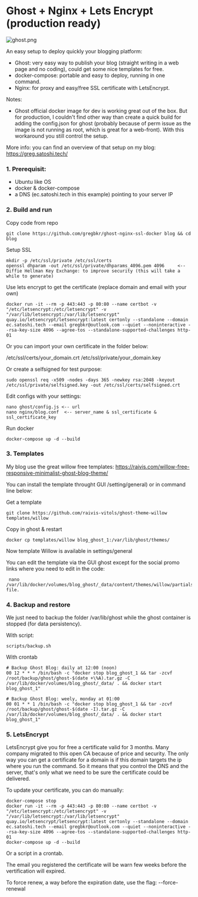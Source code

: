 # Ghost + Nginx + Lets Encrypt (production ready)

![ghost.png](https://github.com/gregbkr/ghost-nginx-ssl-docker/raw/master/ghost.png)

An easy setup to deploy quickly your blogging platform:
- Ghost: very easy way to publish your blog (straight writing in a web page and no coding), could get some nice templates for free.
- docker-compose: portable and easy to deploy, running in one command. 
- Nginx: for proxy and easy/free SSL certificate with LetsEncrypt.

Notes: 
- Ghost official docker image for dev is working great out of the box. But for production, I couldn't find other way than create a quick build for adding the config.json for ghost (probably because of perm issue as the image is not running as root, which is great for a web-front). With this workaround you still control the setup.

More info: you can find an overview of that setup on my blog: https://greg.satoshi.tech/

### 1. Prerequisit:
- Ubuntu like OS
- docker & docker-compose
- a DNS (ec.satoshi.tech in this example) pointing to your server IP

### 2. Build and run

Copy code from repo

    git clone https://github.com/gregbkr/ghost-nginx-ssl-docker blog && cd blog

Setup SSL

    mkdir -p /etc/ssl/private /etc/ssl/certs
    openssl dhparam -out /etc/ssl/private/dhparams_4096.pem 4096     <-- Diffie Hellman Key Exchange: to improve security (this will take a while to generate)

Use lets encrypt to get the certificate (replace domain and email with your own)

    docker run -it --rm -p 443:443 -p 80:80 --name certbot -v "/etc/letsencrypt:/etc/letsencrypt" -v "/var/lib/letsencrypt:/var/lib/letsencrypt" quay.io/letsencrypt/letsencrypt:latest certonly --standalone --domain ec.satoshi.tech --email gregbkr@outlook.com --quiet --noninteractive --rsa-key-size 4096 --agree-tos --standalone-supported-challenges http-01

Or you can import your own certificate in the folder below:

   /etc/ssl/certs/your_domain.crt
   /etc/ssl/private/your_domain.key
    
Or create a selfsigned for test purpose:

    sudo openssl req -x509 -nodes -days 365 -newkey rsa:2048 -keyout /etc/ssl/private/selfsigned.key -out /etc/ssl/certs/selfsigned.crt 
   
Edit configs with your settings:

    nano ghost/config.js <-- url
    nano nginx/blog.conf  <-- server_name & ssl_certificate & ssl_certificate_key

Run docker

    docker-compose up -d --build

### 3. Templates

My blog use the great willow free templates: https://raivis.com/willow-free-responsive-minimalist-ghost-blog-theme/ 

You can install the template throught GUI /setting/general) or in command line below:

Get a template

    git clone https://github.com/raivis-vitols/ghost-theme-willow templates/willow

Copy in ghost & restart
 
    docker cp templates/willow blog_ghost_1:/var/lib/ghost/themes/

Now template Willow is available in settings/general

You can edit the template via the GUI ghost except for the social promo links where you need to edit in the code:

     nano /var/lib/docker/volumes/blog_ghost/_data/content/themes/willow/partials/sidebar.hbs file.

### 4. Backup and restore

We just need to backup the folder /var/lib/ghost while the ghost container is stopped (for data persistency).

With script:

    scripts/backup.sh

With crontab

```
# Backup Ghost Blog: daily at 12:00 (noon)
00 12 * * * /bin/bash -c "docker stop blog_ghost_1 && tar -zcvf /root/backup/ghost/ghost-$(date +\%A).tar.gz -C /var/lib/docker/volumes/blog_ghost/_data/ . && docker start blog_ghost_1"

# Backup Ghost Blog: weely, monday at 01:00
00 01 * * 1 /bin/bash -c "docker stop blog_ghost_1 && tar -zcvf /root/backup/ghost/ghost-$(date -I).tar.gz -C /var/lib/docker/volumes/blog_ghost/_data/ . && docker start blog_ghost_1"
```

### 5. LetsEncrypt

LetsEncrypt give you for free a certificate valid for 3 months. Many company migrated to this open CA because of price and security. The only way you can get a certificate for a domain is if this domain targets the ip where you run the command. So it means that you control the DNS and the server, that's only what we need to be sure the certificate could be delivered.

To update your certificate, you can do manually:

    docker-compose stop
    docker run -it --rm -p 443:443 -p 80:80 --name certbot -v "/etc/letsencrypt:/etc/letsencrypt" -v "/var/lib/letsencrypt:/var/lib/letsencrypt" quay.io/letsencrypt/letsencrypt:latest certonly --standalone --domain ec.satoshi.tech --email gregbkr@outlook.com --quiet --noninteractive --rsa-key-size 4096 --agree-tos --standalone-supported-challenges http-01
    docker-compose up -d --build

Or a script in a crontab.

The email you registered the certificate will be warn few weeks before the vertification will expired.

To force renew, a way before the expiration date, use the flag: --force-renewal
